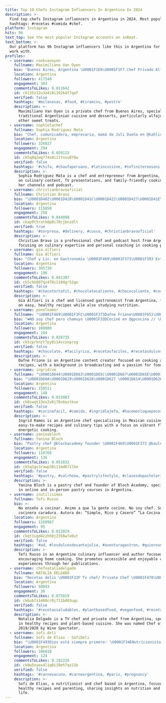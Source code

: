 ```yaml
---
title: Top 10 Chefs Instagram Influencers In Argentina In 2024
description: >-
  Find top chefs Instagram influencers in Argentina in 2024. Most popular
  hashtags: #recetas #comida #chef.
platform: Instagram
hits: 96
text_top: See the most popular Instagram accounts on inBeat.
text_bottom: >-
  Our platform has 96 Instagram influencers like this in Argentina for you to
  work with.
profiles:
  - username: cookvanoyen
    fullname: Maximiliano Van Oyen
    bio: "Buenos Aires, Argentina \U0001F1E6\U0001F1F7 Chef Privado Alfajorero @conanalfajores maxivanoyen@gmail.com \U0001F4E9"
    location: Argentina
    followers: 417540
    engagement: 303
    commentsToLikes: 0.011642
    id: ck135x12u3o4i0i192k4f7qaf
    verified: false
    hashtags: '#milanesas, #food, #tiramisu, #postre'
    description: >-
      Maximiliano Van Oyen is a private chef from Buenos Aires, specializing in
      traditional Argentinian cuisine and desserts, particularly alfajores and
      other sweet treats.
  - username: sophielachef
    fullname: Sophia Rodriguez Mata
    bio: "Chef, comunicadora, empresaria, mamá de Juli Dueña en @kahlicr \U0001F37D\U0001F469\U0001F3FC‍\U0001F373 Presentadora TV\U0001F1E8\U0001F1F7 YT: Chef Sophia \U0001F399 La Cartulina Podcast \U0001F455 @foodiefashioncr"
    location: Argentina
    followers: 326027
    engagement: 294
    commentsToLikes: 0.059115
    id: ck5q0q2wq774s0i11tnvu876w
    verified: false
    hashtags: '#chifa, #chaufaperuano, #latincuisine, #infinitereasons'
    description: >-
      Sophia Rodriguez Mata is a chef and entrepreneur from Argentina, focusing
      on culinary content, TV presentations, and family-friendly cooking through
      her channels and podcast.
  - username: christianbravooficial
    fullname: Christian Bravo
    bio: "\U0001D402\U0001D428\U0001D41C\U0001D422\U0001D427\U0001D41E\U0001D42B\U0001D428\U0001F468\U0001F3FB‍\U0001F373 \U0001D40B\U0001D428\U0001D41C\U0001D42E\U0001D42D\U0001D428\U0001D42B \U0001F399 Coach Chef de @fuegolima \U0001F525#cocinaresunactodeamor Podcast RECETAS PARA EL ALMA \U0001F4AB acá\U0001F447\U0001F3FB"
    location: Argentina
    followers: 115850
    engagement: 258
    commentsToLikes: 0.044098
    id: ckap9t5ratk0p0i78cjbnzdlt
    verified: true
    hashtags: '#sorpresa, #delivery, #cusco, #christianbravooficial'
    description: >-
      Christian Bravo is a professional chef and podcast host from Argentina,
      focusing on culinary expertise and personal coaching in cooking practices.
  - username: gia.alfieri
    fullname: Gia Alfieri
    bio: "Chef y Lic. en Gastronomía \U0001F469‍\U0001F373\U0001F393 Estudiante de Nutrición \U0001F966\U0001F349 Recetas fáciles y saludables\U0001F1F5\U0001F1FE\U0001F1F5\U0001F1FE"
    location: Argentina
    followers: 305730
    engagement: 196
    commentsToLikes: 0.041307
    id: ck5chk007qx470i1104gr52go
    verified: false
    hashtags: '#chocotortafit, #chocolatecaliente, #chococaliente, #cocinarpollo'
    description: >-
      Gia Alfieri is a chef and licensed gastronomist from Argentina, focusing
      on easy, healthy recipes while also studying nutrition.
  - username: poneleamor
    fullname: "\U0001F469\U0001F3FC‍\U0001F373Dafne Frione\U0001F951\U0001F1E6\U0001F1F7"
    bio: "❤️NO soy chef pero chamuyo \U0001F33DCociné en @gpcocina // \U0001F399Locutora nacional \U0001F48Csoyponeleamor@gmail.com"
    location: Argentina
    followers: 108880
    engagement: 184
    commentsToLikes: 0.028735
    id: ck5zprknzt7py0i14vcuxprxg
    verified: false
    hashtags: '#chocolate, #facilyrico, #recetasfaciles, #recetasdulces'
    description: >-
      Dafne Frione is an Argentine content creator focused on cooking and easy
      recipes, with a background in broadcasting and a passion for food.
  - username: ingridrvm
    fullname: "\U0001D644\U0001D663\U0001D65C\U0001D667\U0001D65E\U0001D659 \U0001D64D\U0001D656\U0001D662\U0001D664\U0001D668"
    bio: "\U0001D60A\U0001D629\U0001D626\U0001D627 \U0001D614\U0001D626\U0001D639\U0001D62A\U0001D624\U0001D622\U0001D62F\U0001D622 \U0001D613\U0001D608 \U0001D60A\U0001D616\U0001D614\U0001D610\U0001D60B\U0001D608 \U0001D60C\U0001D61A \U0001D60C\U0001D613 \U0001D619\U0001D60C\U0001D60D\U0001D613\U0001D60C\U0001D611\U0001D616 \U0001D60A\U0001D616\U0001D615 \U0001D613\U0001D608 \U0001D60C\U0001D615\U0001D60C\U0001D619\U0001D60E\U0001D610\U0001D608 \U0001D618\U0001D61C\U0001D60C \U0001D61A\U0001D60C \U0001D60F\U0001D608\U0001D60A\U0001D60C PR & Collabs : preliagonzalez@gmail.com \U0001F469\U0001F3FB‍\U0001F373Chef conductora"
    location: Argentina
    followers: 158511
    engagement: 148
    commentsToLikes: 0.015003
    id: ck8swqt13ex2v0j78s6oztkse
    verified: false
    hashtags: '#cocinafacil, #comida, #ingridlajefa, #hacemosloquepocoshacen'
    description: >-
      Ingrid Ramos is an Argentine chef specializing in Mexican cuisine, sharing
      easy-to-make recipes and culinary tips with a focus on vibrant flavors and
      energetic cooking.
  - username: yaninabloch
    fullname: Yanina Bloch
    bio: "Pastry chef @blochacademy founder \U0001F469‍\U0001F373 @bauletto.cajas ambassador Cursos online \U0001F30E y presenciales \U0001F1E6\U0001F1F7 \U0001F447\U0001F3FB\U0001F447\U0001F3FB"
    location: Argentina
    followers: 110768
    engagement: 136
    commentsToLikes: 0.051832
    id: ck5q1gs3rawp30i11md67zlho
    verified: false
    hashtags: '#pastry, #valrhona, #pastrylifestyle, #clasesdepasteleria'
    description: >-
      Yanina Bloch is a pastry chef and founder of Bloch Academy, specializing
      in online and in-person pastry courses in Argentina.
  - username: inutilisimas
    fullname: Tefi Russo
    bio: >-
      No enseño a cocinar. Animo a que la gente cocine. No soy chef. Soy una
      cocinera caradura. Autora de: “Simple, Rico y Casero” “La Cocina de Tefi”
    location: Argentina
    followers: 1160967
    engagement: 95
    commentsToLikes: 0.012029
    id: ckqt1vgd4zzhh0j2356w7a9ut
    verified: false
    hashtags: '#ad, #losdulcesdesantajulia, #aventuragastron, #quierounbaileys'
    description: >-
      Tefi Russo is an Argentine culinary influencer and author focused on
      encouraging home cooking. She promotes accessible and enjoyable cooking
      experiences through her publications.
  - username: chefnataliadelgado
    fullname: NATALIA DELGADO
    bio: "Recetas delis \U0001F33F Tv chef/ Private Chef \U0001F478\U0001F3FC Medalla\U0001F947 Star Diamond Chef embajadora de México \U0001F1F2\U0001F1FD Chef del año 2019/2020 Wine Spectator\U0001F377"
    location: Argentina
    followers: 94043
    engagement: 30
    commentsToLikes: 0.075819
    id: ck6ub7z1480cr0j711bd03ugc
    verified: false
    hashtags: '#recetassaludables, #plantbasedfood, #veganfood, #recetas'
    description: >-
      Natalia Delgado is a TV chef and private chef from Argentina, specializing
      in healthy recipes and plant-based cuisine. She was named Chef of the Year
      2019/2020 by Wine Spectator.
  - username: sofi.deli
    fullname: Sofi de Elias - SofiDeli
    bio: "\U0001F493Dios está siempre primero✨ \U0001F34ENutricionista \U0001F469‍\U0001F373 Chef \U0001F469‍\U0001F466Mamá de Bauti \U0001F449seguime tmb en @viajandoconsofi.deli \U0001F64C \U0001F4E9hola@sofideelias.com"
    location: Argentina
    followers: 186018
    engagement: 124
    commentsToLikes: 0.192226
    id: ck0w5nyex4l1q0i19eh7qz21b
    verified: false
    hashtags: '#carnevacuna, #carneargentina, #paris, #pregnancy'
    description: >-
      Sofi de Elias, a nutritionist and chef based in Argentina, focuses on
      healthy recipes and parenting, sharing insights on nutrition and family
      life.
---
```


